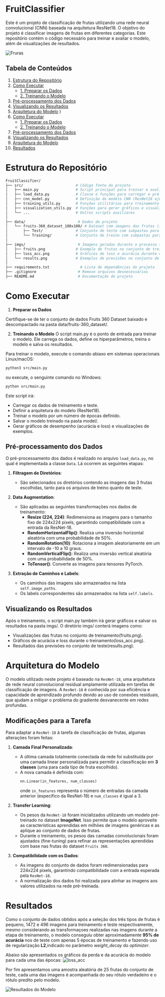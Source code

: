 # FruitClassifier
Este é um projeto de classificação de frutas utilizando uma rede neural convolucional (CNN) baseada na arquitetura ResNet18. O objetivo do projeto é classificar imagens de frutas em diferentes categorias. Este repositório contém o código necessário para treinar e avaliar o modelo, além de visualizações de resultados.

![Fruras](./imgs/fruits.png)

## Tabela de Conteúdos
1. [Estrutura do Repositório](#estrutura-do-repositório)
2. [Como Executar](#como-executar)
    - [1. Preparar os Dados](#1-preparar-os-dados)
    - [2. Treinando o Modelo](#2-treinando-o-modelo)
3. [Pré-processamento dos Dados](#pré-processamento-dos-dados)
4. [Visualizando os Resultados](#visualizando-os-resultados)
5. [Arquitetura do Modelo](#arquitetura-do-modelo)
)
2. [Como Executar](#como-executar)
    - [1. Preparar os Dados](#1-preparar-os-dados)
    - [2. Treinando o Modelo](#2-treinando-o-modelo)
3. [Pré-processamento dos Dados](#pré-processamento-dos-dados)
4. [Visualizando os Resultados](#visualizando-os-resultados)
5. [Arquitetura do Modelo](#arquitetura-do-modelo)
6. [Resultados](#resultados)

# Estrutura do Repositório
```bash
FruitClassifier/
├── src/                        # Código fonte do projeto
│   ├── main.py                 # Script principal para treinar e avaliar o modelo
│   ├── load_data.py            # Classe e funções para carregar e pré-processar os dados
│   ├── cnn_model.py            # Definição do modelo CNN (ResNet18 ajustada)
│   ├── training_utils.py       # Funções utilitárias para treinamento e avaliação
│   ├── visualization_utils.py  # Funções para gerar gráficos e visualizações
│   └── ...                     # Outros scripts auxiliares
│
├── data/                        # Dados do projeto 
│   └── fruits-360_dataset_100x100/ # Dataset com imagens das frutas (100x100 pixels)
│       ├── Test/               # Conjunto de teste com subpastas para cada classe
│       └── Training/           # Conjunto de treino com subpastas para cada classe
│
├── imgs/                        # Imagens geradas durante o processo (gráficos e resultados)
│   ├── fruits.png              # Exemplo de frutas no conjunto de treinamento
│   ├── loss_acc.png            # Gráficos de loss e acurácia durante o treinamento
│   └── results.png             # Exemplos de previsões no conjunto de teste
│
├── requirements.txt              # Lista de dependências do projeto
├── .gitignore                   # Remove arquivos desnecessários
├── README.md                    # Documentação do projeto

```

# Como Executar
 1. **Preparar os Dados**

Certifique-se de ter o conjunto de dados Fruits 360 Dataset baixado e descompactado na pasta data/fruits-360_dataset/.


 2. **Treinando o Modelo**
O script main.py é o ponto de entrada para treinar o modelo. Ele carrega os dados, define os hiperparâmetros, treina o modelo e salva os resultados.

Para treinar o modelo, execute o comando abiaxo em sistemas operacionais Linux/macOS:
```bash
python3 src/main.py
```
ou execute, o senguinte comando no Windows:
```bash
python src/main.py
```

Este script irá:
- Carregar os dados de treinamento e teste.
- Definir a arquitetura do modelo (ResNet18).
- Treinar o modelo por um número de épocas definido.
- Salvar o modelo treinado na pasta model/.
- Gerar gráficos de desempenho (acurácia e loss) e visualizações de exemplos.

## Pré-processamento dos Dados
O pré-processamento dos dados é realizado no arquivo `load_data.py`, no qual é implementada a classe `Data`. Lá ocorrem as seguintes etapas:

1. **Filtragem de Diretórios**:
   - São selecionados os diretórios contendo as imagens das 3 frutas escolhidas, tanto para os arquivos de treino quanto de teste.

2. **Data Augmentation**:
   - São aplicadas as seguintes transformações nos dados de treinamento:
     - **Resize (224, 224)**: Redimensiona as imagens para o tamanho fixo de 224x224 pixels, garantindo compatibilidade com a entrada da ResNet-18.
     - **RandomHorizontalFlip()**: Realiza uma inversão horizontal aleatória com uma probabilidade de 50%.
     - **RandomRotation(10)**: Rotaciona a imagem aleatoriamente em um intervalo de -10 a 10 graus.
     - **RandomVerticalFlip()**: Realiza uma inversão vertical aleatória com uma probabilidade de 50%.
     - **ToTensor()**: Converte as imagens para tensores PyTorch.

3. **Extração de Caminhos e Labels**:
   - Os caminhos das imagens são armazenados na lista `self.image_paths`.
   - Os labels correspondentes são armazenados na lista `self.labels`.


## Visualizando os Resultados
Após o treinamento, o script main.py também irá gerar gráficos e salvar os resultados na pasta imgs/. O diretório imgs/ conterá imagens como:

- Visualizações das frutas no conjunto de treinamento(fruits.png).
- Gráficos de acurácia e loss durante o treinamento(loss_acc.png).
- Resultados das previsões no conjunto de teste(results.png).

# Arquitetura do Modelo
O modelo utilizado neste projeto é baseado na `ResNet-18`, uma arquitetura de rede neural convolucional residual amplamente utilizada em tarefas de classificação de imagens. A `ResNet-18` é conhecida por sua eficiência e capacidade de aprendizado profundo devido ao uso de conexões residuais, que ajudam a mitigar o problema do gradiente desvanecente em redes profundas.

## Modificações para a Tarefa
Para adaptar a `ResNet-18` à tarefa de classificação de frutas, algumas alterações foram feitas:
1. **Camada Final Personalizada**: 
   - A última camada totalmente conectada da rede foi substituída por uma camada linear personalizada para permitir a classificação em **3 classes** (uma para cada tipo de fruta escolhido).
   - A nova camada é definida com:
     ```python
     nn.Linear(in_features, num_classes)
     ```
     onde `in_features` representa o número de entradas da camada anterior (específico da ResNet-18) e `num_classes` é igual a 3.

2. **Transfer Learning**:
   - Os pesos da `ResNet-18` foram inicializados utilizando um modelo pré-treinado no dataset **ImageNet**. Isso permite que o modelo aproveite as características aprendidas em milhões de imagens genéricas e as aplique ao conjunto de dados de frutas.
   - Durante o treinamento, os pesos das camadas convolucionais foram ajustados (fine-tuning) para refinar as representações aprendidas com base nas frutas do dataset `Fruits 360`.

3. **Compatibilidade com os Dados**:
   - As imagens do conjunto de dados foram redimensionadas para 224x224 pixels, garantindo compatibilidade com a entrada esperada pela `ResNet-18`.
   - A normalização dos dados foi realizada para alinhar as imagens aos valores utilizados na rede pré-treinada.

# Resultados

Como o conjunto de dados obtidos após a seleção dos três tipos de frutas é pequeno, 1472 e 496 imagens para treinamento e teste respectivamente, mesmo considerando as transformaçoes realizadas nas imagens durante a etapa de treinamento, o modelo conseguiu obter aproximadamente **95% de acurácia** nos de teste com apenas 5 épocas de treinamento e fazendo uso de regularização **L2**,indicado no parâmetro *weight_decay* do *optimizer*.

Abaixo são apresentados os gráficos da perda e da acurácia do modelo para cada uma das épocas:
![loss_acc](./imgs/loss_acc.png)

Por fim apresentamos uma amostra aleatória de 25 frutas do conjunto de teste, cada uma das imagens é acompanhada do seu rótulo verdadeiro e o rótulo predito pelo modelo.

![Resultados do Modelo](./imgs/results.png)

